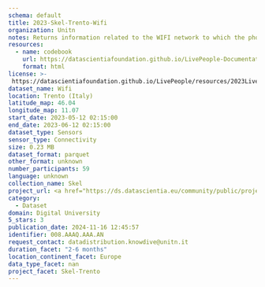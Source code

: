 ```yaml
---
schema: default
title: 2023-Skel-Trento-Wifi
organization: Unitn
notes: Returns information related to the WIFI network to which the phone is connected to, if connected will also report the WIFI network id.
resources:
  - name: codebook
    url: https://datascientiafoundation.github.io/LivePeople-Documentation/codebooks/2023_SKEL_Trento_wifi.html
    format: html
license: >-
 https://datascientiafoundation.github.io/LivePeople/resources/2023LivePeopleLicense.html
dataset_name: Wifi
location: Trento (Italy)
latitude_map: 46.04
longitude_map: 11.07
start_date: 2023-05-12 02:15:00
end_date: 2023-06-12 02:15:00
dataset_type: Sensors
sensor_type: Connectivity
size: 0.23 MB
dataset_format: parquet
other_format: unknown
number_participants: 59
language: unknown
collection_name: Skel
project_url: <a href="https://ds.datascientia.eu/community/public/projects/63cd43b5-9e20-4f36-a6b6-275946352522">https://ds.datascientia.eu/community/public/projects/63cd43b5-9e20-4f36-a6b6-275946352522</a>
category: 
  - Dataset
domain: Digital University
5_stars: 3
publication_date: 2024-11-16 12:45:57
identifier: 008.AAAQ.AAA.AN
request_contact: datadistribution.knowdive@unitn.it
duration_facet: "2-6 months"
location_continent_facet: Europe
data_type_facet: nan
project_facet: Skel-Trento
---
```

